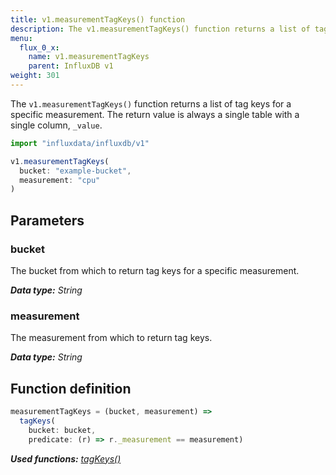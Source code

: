 ```yaml
---
title: v1.measurementTagKeys() function
description: The v1.measurementTagKeys() function returns a list of tag keys for a specific measurement.
menu:
  flux_0_x:
    name: v1.measurementTagKeys
    parent: InfluxDB v1
weight: 301
---
```


The `v1.measurementTagKeys()` function returns a list of tag keys for a specific measurement.
The return value is always a single table with a single column, `_value`.

```js
import "influxdata/influxdb/v1"

v1.measurementTagKeys(
  bucket: "example-bucket",
  measurement: "cpu"
)
```

## Parameters

### bucket
The bucket from which to return tag keys for a specific measurement.

_**Data type:** String_

### measurement
The measurement from which to return tag keys.

_**Data type:** String_

## Function definition
```js
measurementTagKeys = (bucket, measurement) =>
  tagKeys(
    bucket: bucket,
    predicate: (r) => r._measurement == measurement)
```

_**Used functions:**
[tagKeys()](/flux/v0.x/functions/influxdb-v1/tagkeys)_
